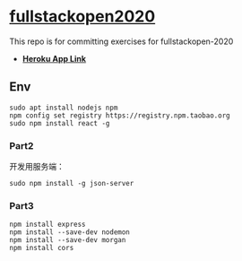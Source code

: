# [fullstackopen2020](https://fullstackopen.com/)
This repo is for committing exercises for fullstackopen-2020

- [**Heroku App Link**](https://fullstack-homework-part3.herokuapp.com/)

## Env

```shell
sudo apt install nodejs npm
npm config set registry https://registry.npm.taobao.org
sudo npm install react -g
```

### Part2

开发用服务端：
```shell
sudo npm install -g json-server
```

### Part3

```shell
npm install express
npm install --save-dev nodemon
npm install --save-dev morgan
npm install cors
```
